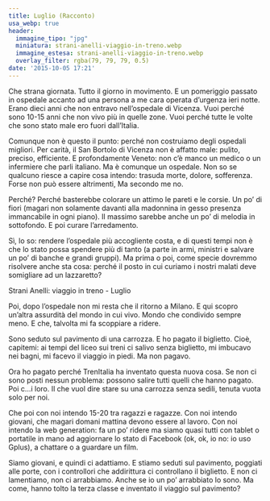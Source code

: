 ```yaml
---
title: Luglio (Racconto)
usa_webp: true
header:
  immagine_tipo: "jpg"
  miniatura: strani-anelli-viaggio-in-treno.webp
  immagine_estesa: strani-anelli-viaggio-in-treno.webp
  overlay_filter: rgba(79, 79, 79, 0.5)
date: '2015-10-05 17:21'
---
```


Che strana giornata. Tutto il giorno in movimento. E un pomeriggio passato in ospedale accanto ad una persona a me cara operata d’urgenza ieri notte.
Erano dieci anni che non entravo nell’ospedale di Vicenza. Vuoi perché sono 10-15 anni che non vivo più in quelle zone. Vuoi perché tutte le volte che sono stato male ero fuori dall’Italia.

Comunque non è questo il punto: perché non costruiamo degli ospedali migliori. Per carità, il San Bortolo di Vicenza non è affatto male: pulito, preciso, efficiente. E profondamente Veneto: non c’è manco un medico o un infermiere che parli italiano. Ma è comunque un ospedale. Non so se qualcuno riesce a capire cosa intendo: trasuda morte, dolore, sofferenza. Forse non può essere altrimenti, Ma secondo me no.

Perché? Perché basterebbe colorare un attimo le pareti e le corsie. Un po’ di fiori (magari non solamente davanti alla madonnina in gesso presenza immancabile in ogni piano). Il massimo sarebbe anche un po’ di melodia in sottofondo. E poi curare l’arredamento.

Sì, lo so: rendere l’ospedale più accogliente costa, e di questi tempi non è che lo stato possa spendere più di tanto (a parte in armi, ministri e salvare un po’ di banche e grandi gruppi). Ma prima o poi, come specie dovremmo risolvere anche sta cosa: perché il posto in cui curiamo i nostri malati deve somigliare ad un lazzaretto?

Strani Anelli: viaggio in treno - Luglio

Poi, dopo l’ospedale non mi resta che il ritorno a Milano. E qui scopro un’altra assurdità del mondo in cui vivo. Mondo che condivido sempre meno. E che, talvolta mi fa scoppiare a ridere.

Sono seduto sul pavimento di una carrozza. E ho pagato il biglietto. Cioè, capitemi: ai tempi del liceo sui treni ci salivo senza biglietto, mi imbucavo nei bagni, mi facevo il viaggio in piedi. Ma non pagavo.

Ora ho pagato perché TrenItalia ha inventato questa nuova cosa. Se non ci sono posti nessun problema: possono salire tutti quelli che hanno pagato. Poi c…i loro. Il che vuol dire stare su una carrozza senza sedili, tenuta vuota solo per noi.

Che poi con noi intendo 15-20 tra ragazzi e ragazze. Con noi intendo giovani, che magari domani mattina devono essere al lavoro. Con noi intendo la web generation: fa un po’ ridere ma siamo quasi tutti con tablet o portatile in mano ad aggiornare lo stato di Facebook (ok, ok, io no: io uso Gplus), a chattare o a guardare un film.

Siamo giovani, e quindi ci adattiamo. E stiamo seduti sul pavimento, poggiati alle porte, con i controllori che addirittura ci controllano il biglietto. E non ci lamentiamo, non ci arrabbiamo. Anche se io un po’ arrabbiato lo sono. Ma come, hanno tolto la terza classe e inventato il viaggio sul pavimento?
